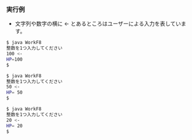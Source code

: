 ### 実行例

- 文字列や数字の横に <- とあるところはユーザーによる入力を表しています。

```sh
$ java WorkF8
整数を1つ入力してください
100 <-
HP=100
$
```

```sh
$ java WorkF8
整数を1つ入力してください
50 <-
HP= 50
$
```

```sh
$ java WorkF8
整数を1つ入力してください
20 <-
HP= 20
$
```
